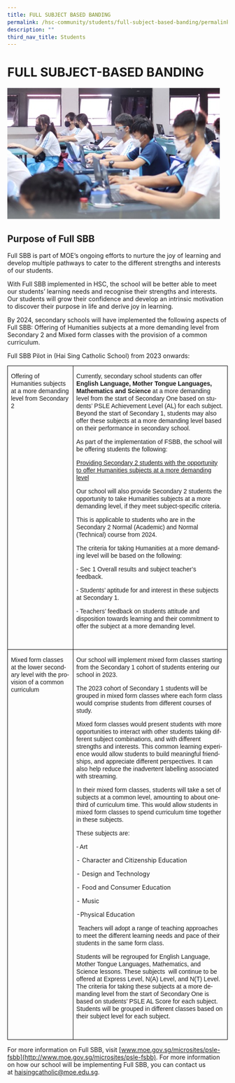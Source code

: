 ```yaml
---
title: FULL SUBJECT BASED BANDING
permalink: /hsc-community/students/full-subject-based-banding/permalink/
description: ""
third_nav_title: Students
---
```

FULL SUBJECT-BASED BANDING
==========================

![](/images/subject%20banding.jfif)

Purpose of Full SBB
-------------------

Full SBB is part of MOE’s ongoing efforts to nurture the joy of learning and develop multiple pathways to cater to the different strengths and interests of our students.  
  
With Full SBB implemented in HSC, the school will be better able to meet our students’ learning needs and recognise their strengths and interests. Our students will grow their confidence and develop an intrinsic motivation to discover their purpose in life and derive joy in learning.  
  
By 2024, secondary schools will have implemented the following aspects of Full SBB: Offering of Humanities subjects at a more demanding level from Secondary 2 and Mixed form classes with the provision of a common curriculum.  
  
Full SBB Pilot in (Hai Sing Catholic School) from 2023 onwards:

       
     

<table class="MsoNormalTable" border="1" cellspacing="0" cellpadding="0" style="border-collapse:collapse;border:none;mso-border-alt:solid windowtext 1.0pt;
 mso-border-bottom-alt:solid windowtext .5pt;mso-yfti-tbllook:1184;mso-padding-alt:
 0cm 0cm 0cm 0cm;mso-border-insideh:1.0pt solid windowtext;mso-border-insidev:
 1.0pt solid windowtext"><tbody><tr style="mso-yfti-irow:0;mso-yfti-firstrow:yes"><td width="160" valign="top" style="width:120.25pt;border:solid windowtext 1.0pt;
  padding:0cm 5.4pt 0cm 5.4pt"><p class="MsoNoSpacing"><span lang="EN-SG" style="font-family:&quot;Arial&quot;,sans-serif;
  mso-ansi-language:EN-SG;mso-bidi-language:TA">Offering of Humanities subjects at a more demanding level from Secondary 2</span><span style="font-family:
  &quot;Arial&quot;,sans-serif;mso-bidi-language:TA"></span></p><p class="MsoNoSpacing"><span lang="EN-SG" style="font-family:&quot;Arial&quot;,sans-serif;
  mso-ansi-language:EN-SG;mso-bidi-language:TA">&nbsp;</span><span style="font-family:&quot;Arial&quot;,sans-serif;mso-bidi-language:TA"></span></p></td><td width="441" valign="top" style="width:330.55pt;border:solid windowtext 1.0pt;
  border-left:none;mso-border-left-alt:solid windowtext 1.0pt;padding:0cm 5.4pt 0cm 5.4pt"><p class="MsoNoSpacing"><span lang="EN-GB" style="font-family:&quot;Arial&quot;,sans-serif;
  mso-ansi-language:EN-GB">Currently, secondary school students can offer <b>English Language, Mother Tongue Languages,</b> <b>Mathematics and Science </b>at a more demanding level from the start of Secondary One based on students’ PSLE Achievement Level (AL) for each subject. Beyond the start of Secondary 1, students may also offer these subjects at a more demanding level based on their performance in secondary school.</span></p><p class="MsoNoSpacing"><span lang="EN-GB" style="font-family:&quot;Arial&quot;,sans-serif;
  mso-ansi-language:EN-GB">As part of the implementation of FSBB, the school will be offering students the following:</span></p><p class="MsoNoSpacing"><u><span style="font-family:&quot;Arial&quot;,sans-serif;
  mso-bidi-language:TA">Providing Secondary 2 students with the opportunity to offer Humanities subjects at a more demanding level</span></u><span style="font-family:&quot;Arial&quot;,sans-serif;mso-bidi-language:TA"></span></p><p class="MsoNoSpacing"><span style="font-family:&quot;Arial&quot;,sans-serif"></span></p><p class="MsoNoSpacing"><span style="font-family:&quot;Arial&quot;,sans-serif">Our school will also provide Secondary 2 students the opportunity to take Humanities subjects at a more demanding level, if they meet subject-specific criteria.</span></p><p class="MsoNoSpacing"><span style="font-family:&quot;Arial&quot;,sans-serif"></span></p><p class="MsoNoSpacing"><span style="font-family:&quot;Arial&quot;,sans-serif">This is applicable to students who are in the Secondary 2 Normal (Academic) and Normal (Technical) course from 2024.</span></p><p class="MsoNoSpacing"><span lang="EN-GB" style="font-family:&quot;Arial&quot;,sans-serif;
  mso-ansi-language:EN-GB">The criteria for taking Humanities at a more demanding level will be based on the following:</span></p><p class="MsoNoSpacing"><span style="font-family:&quot;Arial&quot;,sans-serif">- Sec 1 Overall results and subject teacher’s feedback.</span></p><p class="MsoNoSpacing"><span style="font-family:&quot;Arial&quot;,sans-serif">- Students’ aptitude for and interest in these subjects at Secondary 1. </span></p><p class="MsoNoSpacing"><span style="font-family:&quot;Arial&quot;,sans-serif">- Teachers’ feedback on students attitude and disposition towards learning and their commitment to offer the subject at a more demanding level.<i>&nbsp;</i></span></p><p class="MsoNoSpacing"><span lang="EN-SG" style="font-family:&quot;Arial&quot;,sans-serif;
  mso-ansi-language:EN-SG;mso-bidi-language:TA">&nbsp;</span><span style="font-family:&quot;Arial&quot;,sans-serif;mso-bidi-language:TA"></span></p></td></tr><tr style="mso-yfti-irow:1;mso-yfti-lastrow:yes"><td width="160" valign="top" style="width:120.25pt;border:solid windowtext 1.0pt;
  border-top:none;mso-border-top-alt:solid windowtext 1.0pt;mso-border-alt:
  solid windowtext 1.0pt;mso-border-bottom-alt:solid windowtext .5pt;
  padding:0cm 5.4pt 0cm 5.4pt"><p class="MsoNoSpacing"><span lang="EN-SG" style="font-family:&quot;Arial&quot;,sans-serif;
  mso-ansi-language:EN-SG;mso-bidi-language:TA">Mixed form classes at the lower secondary level with the provision of a common curriculum</span></p></td><td width="441" valign="top" style="width:330.55pt;border-top:none;border-left:
  none;border-bottom:solid windowtext 1.0pt;border-right:solid windowtext 1.0pt;
  mso-border-top-alt:solid windowtext 1.0pt;mso-border-left-alt:solid windowtext 1.0pt;
  mso-border-alt:solid windowtext 1.0pt;mso-border-bottom-alt:solid windowtext .5pt;
  padding:0cm 5.4pt 0cm 5.4pt"><p class="MsoNoSpacing"><span lang="EN-SG" style="font-family:&quot;Arial&quot;,sans-serif;
  mso-ansi-language:EN-SG;mso-bidi-language:TA">Our school will implement mixed form classes starting from the Secondary 1 cohort of students entering our school in 2023.</span></p><p class="MsoNoSpacing"><span lang="EN-SG" style="font-family:&quot;Arial&quot;,sans-serif;
  mso-ansi-language:EN-SG;mso-bidi-language:TA"></span></p><p class="MsoNoSpacing"><span lang="EN-SG" style="font-family:&quot;Arial&quot;,sans-serif;
  mso-ansi-language:EN-SG;mso-bidi-language:TA">The 2023 cohort of Secondary 1 students will be grouped in mixed form classes where each form class would comprise students from different courses of study.</span></p><p class="MsoNoSpacing"><span lang="EN-SG" style="font-family:&quot;Arial&quot;,sans-serif;
  mso-ansi-language:EN-SG;mso-bidi-language:TA"></span></p><p class="MsoNoSpacing"><span lang="EN-SG" style="font-family:&quot;Arial&quot;,sans-serif;
  mso-ansi-language:EN-SG;mso-bidi-language:TA">Mixed form classes would present students with more opportunities to interact with other students taking different subject combinations, and with different strengths and interests. This common learning experience would allow students to build meaningful friendships, and appreciate different perspectives. It can also help reduce the inadvertent labelling associated with streaming.</span></p><p class="MsoNoSpacing"><span lang="EN-SG" style="font-family:&quot;Arial&quot;,sans-serif;
  mso-ansi-language:EN-SG;mso-bidi-language:TA"></span></p><p class="MsoNoSpacing"><span lang="EN-SG" style="font-family:&quot;Arial&quot;,sans-serif;
  mso-ansi-language:EN-SG;mso-bidi-language:TA">In their mixed form classes, students will take a set of subjects at a common level, amounting to about one-third of curriculum time. This would allow students in mixed form classes to spend curriculum time together in these subjects.</span></p><p class="MsoNoSpacing"><span lang="EN-SG" style="font-family:&quot;Arial&quot;,sans-serif;
  mso-ansi-language:EN-SG;mso-bidi-language:TA"></span></p><p class="MsoNoSpacing"><span lang="EN-SG" style="font-family:&quot;Arial&quot;,sans-serif;
  mso-ansi-language:EN-SG;mso-bidi-language:TA">These subjects are:</span></p><p class="MsoNoSpacing"><span lang="EN-SG" style="font-family:&quot;Arial&quot;,sans-serif;
  mso-ansi-language:EN-SG;mso-bidi-language:TA">- Art &nbsp;</span></p><p></p> - Character and Citizenship Education &nbsp;<p></p> - Design and Technology &nbsp;<p></p> - Food and Consumer Education &nbsp; <p></p> - Music &nbsp; <p></p> -Physical Education &nbsp;<p></p><p class="MsoNoSpacing"><span lang="EN-SG" style="font-family:&quot;Arial&quot;,sans-serif;
  mso-ansi-language:EN-SG;mso-bidi-language:TA">&nbsp;Teachers will adopt a range of teaching approaches to meet the different learning needs and pace of their students in the same form class.</span></p><p class="MsoNoSpacing"><span lang="EN-SG" style="font-family:&quot;Arial&quot;,sans-serif;
  mso-ansi-language:EN-SG;mso-bidi-language:TA"></span></p><p class="MsoNoSpacing"><span lang="EN-SG" style="font-family:&quot;Arial&quot;,sans-serif;
  mso-ansi-language:EN-SG;mso-bidi-language:TA">Students will be regrouped for English Language, Mother Tongue Languages, Mathematics, and Science lessons. These subjects <span style="mso-spacerun:yes">&nbsp;</span>will continue to be offered at Express Level, N(A) Level, and N(T) Level. The criteria for taking these subjects at a more demanding level from the start of Secondary One is based on students’ PSLE AL Score for each subject. Students will be grouped in different classes based on their subject level for each subject.</span></p><p class="MsoNoSpacing"><span lang="EN-SG" style="font-family:&quot;Arial&quot;,sans-serif;
  mso-ansi-language:EN-SG;mso-bidi-language:TA">&nbsp;</span></p></td></tr></tbody></table>
       

For more information on Full SBB, visit&nbsp;[www.moe.gov.sg/microsites/psle-fsbb](http://www.moe.gov.sg/microsites/psle-fsbb). For more information on how our school will be implementing Full SBB, you can contact us at&nbsp;[haisingcatholic@moe.edu.sg](mailto:haisingcatholic@moe.edu.sg).